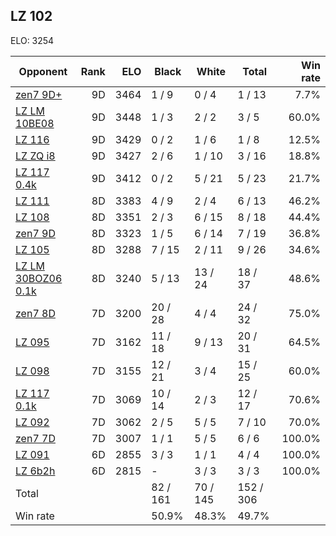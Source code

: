 ## LZ 102 ##

ELO: 3254

Opponent | Rank | ELO | Black | White | Total | Win rate
---------|-----:|----:|-------|-------|-------|-------:
[zen7 9D+](zen7%209D+.md) | 9D | 3464 | 1 / 9 | 0 / 4 | 1 / 13 | 7.7%
[LZ LM 10BE08](LZ%20LM%2010BE08.md) | 9D | 3448 | 1 / 3 | 2 / 2 | 3 / 5 | 60.0%
[LZ 116](LZ%20116.md) | 9D | 3429 | 0 / 2 | 1 / 6 | 1 / 8 | 12.5%
[LZ ZQ i8](LZ%20ZQ%20i8.md) | 9D | 3427 | 2 / 6 | 1 / 10 | 3 / 16 | 18.8%
[LZ 117 0.4k](LZ%20117%200.4k.md) | 9D | 3412 | 0 / 2 | 5 / 21 | 5 / 23 | 21.7%
[LZ 111](LZ%20111.md) | 8D | 3383 | 4 / 9 | 2 / 4 | 6 / 13 | 46.2%
[LZ 108](LZ%20108.md) | 8D | 3351 | 2 / 3 | 6 / 15 | 8 / 18 | 44.4%
[zen7 9D](zen7%209D.md) | 8D | 3323 | 1 / 5 | 6 / 14 | 7 / 19 | 36.8%
[LZ 105](LZ%20105.md) | 8D | 3288 | 7 / 15 | 2 / 11 | 9 / 26 | 34.6%
[LZ LM 30BOZ06 0.1k](LZ%20LM%2030BOZ06%200.1k.md) | 8D | 3240 | 5 / 13 | 13 / 24 | 18 / 37 | 48.6%
[zen7 8D](zen7%208D.md) | 7D | 3200 | 20 / 28 | 4 / 4 | 24 / 32 | 75.0%
[LZ 095](LZ%20095.md) | 7D | 3162 | 11 / 18 | 9 / 13 | 20 / 31 | 64.5%
[LZ 098](LZ%20098.md) | 7D | 3155 | 12 / 21 | 3 / 4 | 15 / 25 | 60.0%
[LZ 117 0.1k](LZ%20117%200.1k.md) | 7D | 3069 | 10 / 14 | 2 / 3 | 12 / 17 | 70.6%
[LZ 092](LZ%20092.md) | 7D | 3062 | 2 / 5 | 5 / 5 | 7 / 10 | 70.0%
[zen7 7D](zen7%207D.md) | 7D | 3007 | 1 / 1 | 5 / 5 | 6 / 6 | 100.0%
[LZ 091](LZ%20091.md) | 6D | 2855 | 3 / 3 | 1 / 1 | 4 / 4 | 100.0%
[LZ 6b2h](LZ%206b2h.md) | 6D | 2815 | - | 3 / 3 | 3 / 3 | 100.0%
Total | | | 82 / 161 | 70 / 145 | 152 / 306 | 
Win rate| | | 50.9% | 48.3% | 49.7% | 
